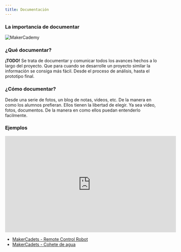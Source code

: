 ```yaml
---
title: Documentación
---
```


### La importancia de documentar

![MakerCademy]({{site.baseurl}}/img/documentación.png)

### ¿Qué documentar?
**¡TODO!** Se trata de documentar y comunicar todos los avances hechos a lo largo del proyecto.
Que para cuando se desarrolle un proyecto similar la información se consiga más fácil.
Desde el proceso de análisis, hasta el prototipo final. 

### ¿Cómo documentar?
Desde una serie de fotos, un blog de notas, videos, etc. De la manera en como los alumnos prefieran. Ellos tienen la libertad de
elegir. Ya sea video, fotos, documentos. De la manera en como ellos puedan
entenderlo facilmente.

### Ejemplos

<iframe width = "560" height = "315" src = "https://www.youtube.com/watch?v=8OdeeDrPgCA" frameborder = "0" allowfullscreen> </iframe>

* [MakerCadets - Remote Control Robot](https://www.youtube.com/watch?v=Ee2BMm8B5Jo)
* [MakerCadets - Cohete de agua](https://www.youtube.com/watch?v=zwTUg1D0f7Y)
